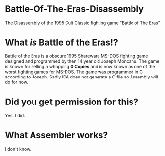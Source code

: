# Battle-Of-The-Eras-Disassembly
The Disassembly of the 1995 Cult Classic fighting game "Battle of The Eras" 

# What <i>is</i> Battle of the Eras!?
Battle of the Eras is a obscure 1995 Shareware MS-DOS fighting game designed and programmed by then 14 year old Joseph Moncanu. The game is known for selling a whopping <b>0 Copies</b> and is now known as one of the worst fighting games for MS-DOS. The game was programmed in C according to Joseph. Sadly IDA does not generate a C file so Assembly will do for now.

# Did you get permission for this?
Yes. I did.

# What Assembler works?
I don't know. 
